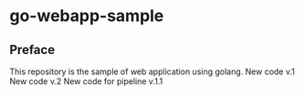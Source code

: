 # go-webapp-sample



## Preface
This repository is the sample of web application using golang.
New code v.1
New code v.2
New code for pipeline v.1.1
